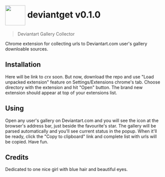 # <a href="#-deviantget-v010"><img src="https://raw.githubusercontent.com/raiden-dev/deviantget/master/icon.png" width="64" height="64" align="absmiddle"></a> deviantget v0.1.0

> Deviantart Gallery Collector

Chrome extension for collecting urls to Deviantart.com user's gallery downloable sources.


## Installation

Here will be link to _crx_ soon. But now, download the repo and use "Load unpacked extension" feature on Settings/Extensions chrome's tab. Choose directory with the extension and hit "Open" button. The brand new extension should appear at top of your extensions list.


## Using

Open any user's gallery on Deviantart.com and you will see the icon at the browser's address bar, just beside the favourite's star. The gallery will be parsed automatically and you'll see current status in the popup. When it'll be ready, click the "Copy to clipboard" link and complete list with urls will be copied. Have fun.


## Credits

Dedicated to one nice girl with blue hair and beautiful eyes.
